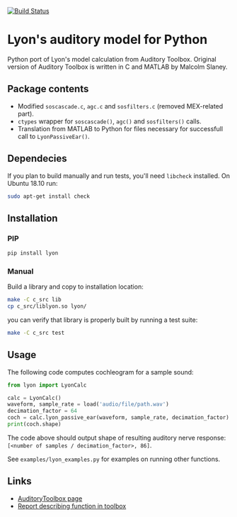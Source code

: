 [![Build Status](https://travis-ci.org/sciforce/lyon.svg?branch=master)](https://travis-ci.org/sciforce/lyon)

# Lyon's auditory model for Python
Python port of Lyon's model calculation from Auditory Toolbox.
Original version of Auditory Toolbox is written in C and MATLAB by Malcolm Slaney.

## Package contents
* Modified `soscascade.c`, `agc.c` and `sosfilters.c` (removed MEX-related part).
* `ctypes` wrapper for `soscascade()`, `agc()` and `sosfilters()` calls.
* Translation from MATLAB to Python for files necessary for successfull call to `LyonPassiveEar()`.

## Dependecies
If you plan to build manually and run tests, you'll need `libcheck` installed.
On Ubuntu 18.10 run:

``` bash
sudo apt-get install check
```

## Installation
### PIP

``` bash
pip install lyon
```

### Manual
Build a library and copy to installation location:

``` bash
make -C c_src lib
cp c_src/liblyon.so lyon/
```

you can verify that library is properly built by running a test suite:

``` bash
make -C c_src test
```

## Usage
The following code computes cochleogram for a sample sound:

``` python
from lyon import LyonCalc

calc = LyonCalc()
waveform, sample_rate = load('audio/file/path.wav')
decimation_factor = 64
coch = calc.lyon_passive_ear(waveform, sample_rate, decimation_factor)
print(coch.shape)
```

The code above should output shape of resulting auditory nerve response: `[<number of samples / decimation_factor>, 86]`.

See `examples/lyon_examples.py` for examples on running other functions.

## Links
* [AuditoryToolbox page](https://engineering.purdue.edu/~malcolm/interval/1998-010/)
* [Report describing function in toolbox](https://engineering.purdue.edu/~malcolm/interval/1998-010/AuditoryToolboxTechReport.pdf)
